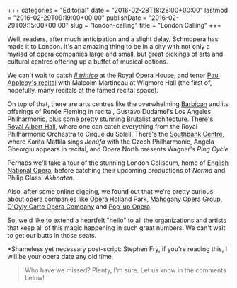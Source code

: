 +++
categories = "Editorial"
date = "2016-02-28T18:28:00+00:00"
lastmod = "2016-02-29T09:19:00+00:00"
publishDate = "2016-02-29T09:15:00+00:00"
slug = "london-calling"
title = "London Calling"
+++

Well, readers, after much anticipation and a slight delay, Schmopera has made it to London. It's an amazing thing to be in a city with not only a myriad of opera companies large and small, but great pickings of arts and cultural centres offering up a buffet of musical options.

We can't wait to catch [*Il trittico*](http://www.roh.org.uk/mixed-programmes/il-trittico) at the Royal Opera House, and tenor [Paul Appleby's recital](https://wigmore-hall.org.uk/whats-on/lachner-schumann-wolf-and-more-201603041930) with Malcolm Martineau at Wigmore Hall (the first of, hopefully, many recitals at the famed recital space). 

On top of that, there are arts centres like the overwhelming [Barbican](http://www.barbican.org.uk/music/classical.asp) and its offerings of Renée Fleming in recital, Gustavo Dudamel's Los Angeles Philharmonic, plus some pretty stunning Brutalist architecture. There's [Royal Albert Hall](http://www.royalalberthall.com/tickets/), where one can catch everything from the Royal Philharmonic Orchestra to Cirque du Soleil. There's the [Southbank Centre](http://www.southbankcentre.co.uk/whatson), where Karita Mattila sings *Jenůfa* with the Czech Philharmonic, Angela Gheorgiu appears in recital, and Opera North presents Wagner's *Ring Cycle*. 

Perhaps we'll take a tour of the stunning London Coliseum, home of [English National Opera](/scene/companies/english-national-opera/), before catching their upcoming productions of *Norma* and Philip Glass' *Akhnaten*. 

Also, after some online digging, we found out that we're pretty curious about opera companies like [Opera Holland Park](http://www.operahollandpark.com/), [Mahogany Opera Group](http://www.mahoganyoperagroup.co.uk/), [D'Oyly Carte Opera Company](http://www.doylycarte.org.uk/) and [Pop-up Opera](http://popupopera.co.uk/about-us).

So, we'd like to extend a heartfelt "hello" to all the organizations and artists that keep all of this magic happening in such great numbers. We can't wait to get our butts in those seats. 

\*Shameless yet necessary post-script: Stephen Fry, if you're reading this, I will be your opera date any old time.

>Who have we missed? Plenty, I'm sure. Let us know in the comments below!


